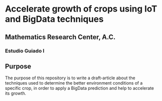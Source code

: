# Accelerate growth of crops using IoT and BigData techniques
## Mathematics Research Center, A.C.
### Estudio Guiado I

## Purpose
The purpose of this repository is to write a draft-article about the techniques used to determine the better environment conditions of a specific crop, in order to apply a BigData prediction and help to accelerate its growth.
